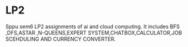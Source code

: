 # LP2
Sppu sem6 LP2 assignments of ai and cloud computing. It includes BFS ,DFS,ASTAR ,N-QUEENS,EXPERT SYSTEM,CHATBOX,CALCULATOR,JOB SCEHDULING AND CURRENCY CONVERTER.
